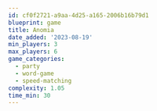 ```yaml
---
id: cf0f2721-a9aa-4d25-a165-2006b16b79d1
blueprint: game
title: Anomia
date_added: '2023-08-19'
min_players: 3
max_players: 6
game_categories:
  - party
  - word-game
  - speed-matching
complexity: 1.05
time_min: 30
---
```


